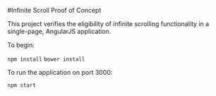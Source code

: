 #Infinite Scroll Proof of Concept

This project verifies the eligibility of infinite scrolling functionality in a single-page, AngularJS application. 

To begin:

`npm install`
`bower install`

To run the application on port 3000:

`npm start`